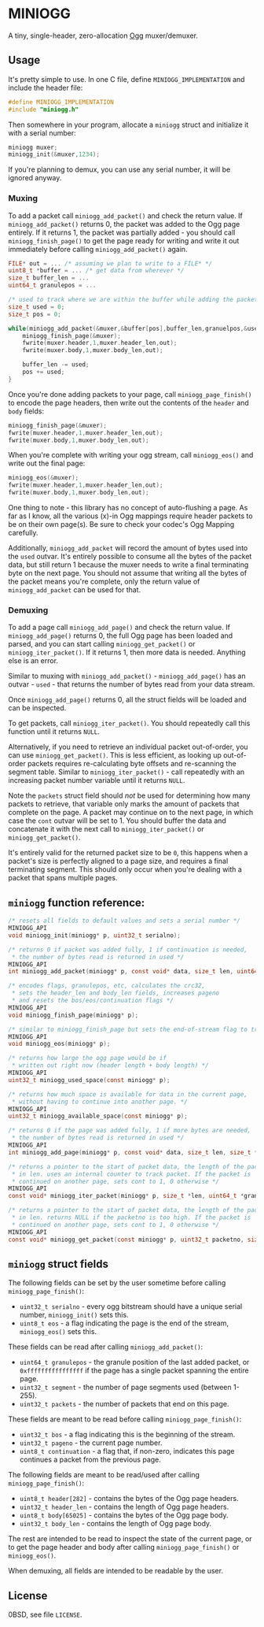 # MINIOGG

A tiny, single-header, zero-allocation [Ogg](https://xiph.org/ogg/) muxer/demuxer.

## Usage

It's pretty simple to use. In one C file, define `MINIOGG_IMPLEMENTATION`
and include the header file:

```c
#define MINIOGG_IMPLEMENTATION
#include "miniogg.h"
```

Then somewhere in your program, allocate a `miniogg` struct
and initialize it with a serial number:

```c
miniogg muxer;
miniogg_init(&muxer,1234);
```

If you're planning to demux, you can use any serial number,
it will be ignored anyway.

### Muxing

To add a packet call `miniogg_add_packet()` and
check the return value. If `miniogg_add_packet()` returns 0, the packet
was added to the Ogg page entirely. If it returns 1, the packet was
partially added - you should call `miniogg_finish_page()` to get the page
ready for writing and write it out immediately before calling `miniogg_add_packet()`
again.

```c
FILE* out = ... /* assuming we plan to write to a FILE* */
uint8_t *buffer = ... /* get data from wherever */
size_t buffer_len = ...
uint64_t granulepos = ...

/* used to track where we are within the buffer while adding the packet */
size_t used = 0;
size_t pos = 0;

while(miniogg_add_packet(&muxer,&buffer[pos],buffer_len,granuelpos,&used)) {
    miniogg_finish_page(&muxer);
    fwrite(muxer.header,1,muxer.header_len,out);
    fwrite(muxer.body,1,muxer.body_len,out);

    buffer_len -= used;
    pos += used;
}
```

Once you're done adding packets to your page, call `miniogg_page_finish()`
to encode the page headers, then write out the contents of the
`header` and `body` fields:

```c
miniogg_finish_page(&muxer);
fwrite(muxer.header,1,muxer.header_len,out);
fwrite(muxer.body,1,muxer.body_len,out);
```

When you're complete with writing your ogg stream, call `miniogg_eos()`
and write out the final page:

```c
miniogg_eos(&muxer);
fwrite(muxer.header,1,muxer.header_len,out);
fwrite(muxer.body,1,muxer.body_len,out);
```

One thing to note - this library has no concept of auto-flushing a page.
As far as I know, all the various (x)-in Ogg mappings require header packets
to be on their own page(s). Be sure to check your codec's Ogg Mapping carefully.

Additionally, `miniogg_add_packet` will record the amount of bytes used
into the `used` outvar. It's entirely possible to consume all the bytes
of the packet data, but still return 1 because the muxer needs to write
a final terminating byte on the next page. You should not assume that
writing all the bytes of the packet means you're complete, only the return
value of `miniogg_add_packet` can be used for that.

### Demuxing

To add a page call `miniogg_add_page()` and
check the return value. If `miniogg_add_page()` returns 0, the full Ogg page
has been loaded and parsed, and you can start calling `miniogg_get_packet()`
or `miniogg_iter_packet()`.
If it returns 1, then more data is needed. Anything else is an error.

Similar to muxing with `miniogg_add_packet()` -  `miniogg_add_page()` has an
outvar - `used` - that returns the number of bytes read from your data
stream.

Once `miniogg_add_page()` returns 0, all the struct fields will be loaded
and can be inspected.

To get packets, call `miniogg_iter_packet()`. You should repeatedly
call this function until it returns `NULL`.

Alternatively, if you need to retrieve an individual packet out-of-order,
you can use `miniogg_get_packet()`. This is less efficient, as looking
up out-of-order packets requires re-calculating byte offsets and re-scanning
the segment table. Similar to `miniogg_iter_packet()` - call repeatedly
with an increasing packet number variable until it returns `NULL`.

Note the `packets` struct field should *not* be used for determining
how many packets to retrieve, that variable only marks the amount
of packets that complete on the page. A packet may continue on to
the next page, in which case the `cont` outvar will be set to 1. You
should buffer the data and concatenate it with the next call to
`miniogg_iter_packet()` or `miniogg_get_packet()`.

It's entirely valid for the returned packet size to be `0`, this
happens when a packet's size is perfectly aligned to a page size,
and requires a final terminating segment. This should only occur
when you're dealing with a packet that spans multiple pages.

## `miniogg` function reference:

```c
/* resets all fields to default values and sets a serial number */
MINIOGG_API
void miniogg_init(miniogg* p, uint32_t serialno);

/* returns 0 if packet was added fully, 1 if continuation is needed,
 * the number of bytes read is returned in used */
MINIOGG_API
int miniogg_add_packet(miniogg* p, const void* data, size_t len, uint64_t granulepos, size_t *used);

/* encodes flags, granulepos, etc, calculates the crc32,
 * sets the header_len and body_len fields, increases pageno
 * and resets the bos/eos/continuation flags */
MINIOGG_API
void miniogg_finish_page(miniogg* p);

/* similar to miniogg_finish_page but sets the end-of-stream flag to true */
MINIOGG_API
void miniogg_eos(miniogg* p);

/* returns how large the ogg page would be if
 * written out right now (header length + body length) */
MINIOGG_API
uint32_t miniogg_used_space(const miniogg* p);

/* returns how much space is available for data in the current page,
 * without having to continue into another page. */
MINIOGG_API
uint32_t miniogg_available_space(const miniogg* p);

/* returns 0 if the page was added fully, 1 if more bytes are needed,
 * the number of bytes read is returned in used */
MINIOGG_API
int miniogg_add_page(miniogg* p, const void* data, size_t len, size_t *used);

/* returns a pointer to the start of packet data, the length of the packet is stored
 * in len. uses an internal counter to track packet. If the packet is
 * continued on another page, sets cont to 1, 0 otherwise */
MINIOGG_API
const void* miniogg_iter_packet(miniogg* p, size_t *len, uint64_t *granulepos, uint8_t *cont);

/* returns a pointer to the start of packet data, the length of the packet is stored
 * in len. returns NULL if the packetno is too high. If the packet is
 * continued on another page, sets cont to 1, 0 otherwise */
MINIOGG_API
const void* miniogg_get_packet(const miniogg* p, uint32_t packetno, size_t *len, uint64_t *granulepos, uint8_t *cont);
```

## `miniogg` struct fields

The following fields can be set by the user sometime before
calling `miniogg_page_finish()`:

* `uint32_t serialno` - every ogg bitstream should have a unique serial number,
`miniogg_init()` sets this.
* `uint8_t eos` - a flag indicating the page is the end of the stream,
`miniogg_eos()` sets this.

These fields can be read after calling `miniogg_add_packet()`:

* `uint64_t granulepos` - the granule position of the last added packet,
or `0xffffffffffffffff` if the page has a single packet spanning the entire page.
* `uint32_t segment` - the number of page segments used (between 1-255).
* `uint32_t packets` - the number of packets that end on this page.

These fields are meant to be read before calling `miniogg_page_finish()`:

* `uint32_t bos` - a flag indicating this is the beginning of the stream.
* `uint32_t pageno` - the current page number.
* `uint8_t continuation` - a flag that, if non-zero, indicates this page
continues a packet from the previous page.

The following fields are meant to be read/used after calling `miniogg_page_finish()`:

* `uint8_t header[282]` - contains the bytes of the Ogg page headers.
* `uint32_t header_len` - contains the length of Ogg page headers.
* `uint8_t body[65025]` - contains the bytes of the Ogg page body.
* `uint32_t body_len` - contains the length of Ogg page body.

The rest are intended to be read to inspect the state of the current page,
or to get the page header and body after calling `miniogg_page_finish()` or
`miniogg_eos()`.

When demuxing, all fields are intended to be readable by the user.

## License

0BSD, see file `LICENSE`.
